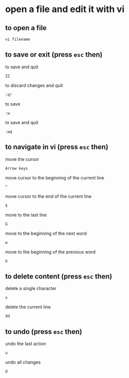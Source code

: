 # open a file and edit it with vi

## to open a file
```
vi filename
```

## to save or exit (press `esc` then)

to save and quit
```
ZZ
```

to discard changes and quit
```
:q!
```

to save
```
:w
```

to save and quit
```
:wq
```

## to navigate in vi (press `esc` then)

move the cursor
```
Arrow keys
```
move cursur to the beginning of the current line
```
^
```
move cursor to the end of the current line
```
$
```
move to the last line
```
G
```
move to the beginning of the next word
```
w
```
move to the beginning of the previous word
```
b
```

## to delete content (press `esc` then)

delete a single character
```
x
```
delete the current line
```
dd
```

## to undo (press `esc` then)

undo the last action
```
u
```
undo all changes
```
U
```
